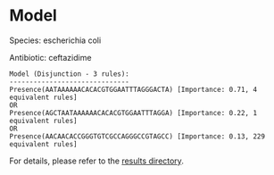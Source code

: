 
# Model

Species: escherichia coli

Antibiotic: ceftazidime

```
Model (Disjunction - 3 rules):
------------------------------
Presence(AATAAAAAACACACGTGGAATTTAGGGACTA) [Importance: 0.71, 4 equivalent rules]
OR
Presence(AGCTAATAAAAAACACACGTGGAATTTAGGA) [Importance: 0.22, 1 equivalent rules]
OR
Presence(AACAACACCGGGTGTCGCCAGGGCCGTAGCC) [Importance: 0.13, 229 equivalent rules]

```

For details, please refer to the [results directory](../../../../../results/scm_b/escherichia+coli/ceftazidime/repeat_1/).

